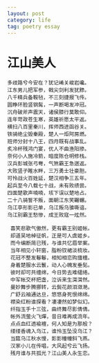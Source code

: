 ```yaml
---
layout: post
category: life
tag: poetry essay
---
```


江山美人
===



    多歧路兮今安在？犹记崤关峻岩巉。
    江东男儿把军参，戟尖剑利发犹黪。
    八千精兵备鞍毡，不三刻捷报飞传。
    圆睁环脸竖钢髯，一声断喝发冲冠。
    沉舟破斧声震天，诸侯膝行莫敢仰。
    连年苛政苍生寒，英雄祈愿太平返。
    横扫八百里秦川，挥师西进函谷关。
    铁骑绝尘毁秦殿，楚人一炬阿房燃。
    班师分封十八王，四月既有战事乱。
    炙冷杯残鸿门宴，优人不曲渔阳掺。
    奈何小人施冷箭，暗度陈仓明修栈。
    汉兵彭城张弓弮，气煞霸王急遄返。
    大败竖子睢水畔，三万勇士壮豪胆。
    可怜战火百姓延，楚汉相争三五年。
    起兵至今八载七十战，未有败绩尝。
    四面楚歌声喃喃，垓下误以楚地占。
    二十八骑誓不叛，面朝江东笑囅冁。
    乌江亭形影已单，乌江叛乌骓嘶谙。
    乌江别霸王愁惨，成王败寇一炫然。
     
     喜笑悲歌气傲然，更有霸王别姬帐。
     却道吴地棹征帆，正是可人虞姬乡。
     而今编断简已残，与谁共忆眉举案。
     当年相见小轩窗，脂粉钗裙淡梳妆。
     花冠不整发鬈鬈，相知相恋购旜檀。
     身着楚服水云鬟，动人心魄发垂髧。
     彼时却可共缠绵，今日势去难缱绻。
     中军帐交杯把盏，泣诉来生潸潸然。
     曼妙舞步腾挪转，云鬓花颜泪潋滟。
     广舒云袖通达旦，悠悠身死恨绵绵。
     襟染红粉谁探看？凄凄然如梦似幻。
     纤指玉手十三弦，曲终舞尽影倩倩。
     帐外流萤火飞燀，昔日难再成流年。
     点点血红透褕襢，何人知是为那般？
     缕缕香魂入乌江，谁怜玉坠没乌江？
     当筵乌江秋水慢，影影幢幢斜飞燕。
     汉家小儿在传唱，大风起兮云飞扬。
     残月谁与共孤光？江山美人永生恋。
